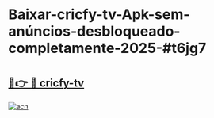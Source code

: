 # Baixar-cricfy-tv-Apk-sem-anúncios-desbloqueado-completamente-2025-#t6jg7

# <h2><a href="https://ainizakaria.my?title=cricfy-tv&ref=24M">🔗👉 🔴 cricfy-tv</a></h2>

[![acn](https://github.com/user-attachments/assets/0f9c940e-d8b0-45ae-aac7-cd30a18b3e1c)](https://ainizakaria.my?title=cricfy-tv&ref=24M)

